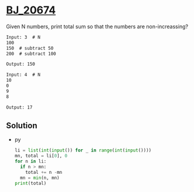 # [BJ_20674](https://acmicpc.net/problem/20674)

Given N numbers, print total sum so that the numbers are non-increassing?

```txt
Input: 3  # N
100
150  # subtract 50
200  # subtract 100

Output: 150

Input: 4  # N
10
0
9
8

Output: 17
```

## Solution

* py

  ```py
  li = list(int(input()) for _ in range(int(input())))
  mn, total = li[0], 0
  for n in li:
    if n > mn:
      total += n -mn
    mn = min(n, mn)
  print(total)
  ```
